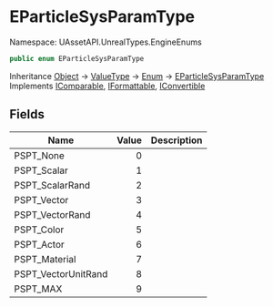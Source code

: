 # EParticleSysParamType

Namespace: UAssetAPI.UnrealTypes.EngineEnums

```csharp
public enum EParticleSysParamType
```

Inheritance [Object](https://docs.microsoft.com/en-us/dotnet/api/system.object) → [ValueType](https://docs.microsoft.com/en-us/dotnet/api/system.valuetype) → [Enum](https://docs.microsoft.com/en-us/dotnet/api/system.enum) → [EParticleSysParamType](./uassetapi.unrealtypes.engineenums.eparticlesysparamtype.md)<br>
Implements [IComparable](https://docs.microsoft.com/en-us/dotnet/api/system.icomparable), [IFormattable](https://docs.microsoft.com/en-us/dotnet/api/system.iformattable), [IConvertible](https://docs.microsoft.com/en-us/dotnet/api/system.iconvertible)

## Fields

| Name | Value | Description |
| --- | --: | --- |
| PSPT_None | 0 |  |
| PSPT_Scalar | 1 |  |
| PSPT_ScalarRand | 2 |  |
| PSPT_Vector | 3 |  |
| PSPT_VectorRand | 4 |  |
| PSPT_Color | 5 |  |
| PSPT_Actor | 6 |  |
| PSPT_Material | 7 |  |
| PSPT_VectorUnitRand | 8 |  |
| PSPT_MAX | 9 |  |
